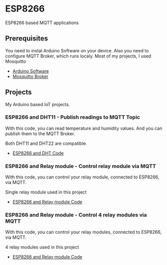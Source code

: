 # ESP8266
ESP8266 based MQTT applications 

## Prerequisites

You need to instal Arduino Software on your device.
Also you need to configure MQTT Broker, which runs localy. Most of my projects, I used Mosquitto

* [Arduino Software](https://www.arduino.cc/) 
* [Mosquitto Broker](https://mosquitto.org/)

## Projects
My Arduino based IoT projects.

### ESP8266 and DHT11 - Publish readings to MQTT Topic
With this code, you can read temperature and humidity values.
And you can publish them to the MQTT Broker.

Both DHT11 and DHT22 are compatible.

* [ESP8266 and DHT Code](https://github.com/ibrahimcahit/ESP8266/blob/master/ESP8266%20Arduino%20Codes/EPS8266_and_DHT11_MQTT.ino)


### ESP8266 and Relay module - Control relay module via MQTT
With this code, you can control your relay module, connected to ESP8266, via MQTT.

Single relay module used in this project

* [ESP8266 and Relay module Code](https://github.com/ibrahimcahit/ESP8266-MQTT/blob/master/ESP8266%20Arduino%20Codes/ESP8266_and_singleRelay_MQTT)


### ESP8266 and Relay module - Control 4 relay modules via MQTT
With this code, you can control your relay modules, connected to ESP8266, via MQTT.

4 relay modules used in this project

* [ESP8266 and Relay module Code](https://github.com/ibrahimcahit/ESP8266/blob/master/ESP8266%20Arduino%20Codes/EPS8266_and_relay_MQTT.ino)


